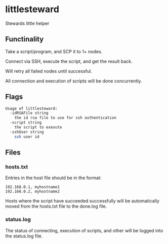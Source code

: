 # littlesteward

Stewards little helper

## Functinality

Take a script/program, and SCP it to 1+ nodes.

Connect via SSH, execute the script, and get the result back.

Will retry all failed nodes until successful.

All connection and execution of scripts will be done concurrently.

## Flags

```bash
Usage of littlesteward:
  -idRSAFile string
    the id rsa file to use for ssh authentication
  -script string
    the script to exexute
  -sshUser string
    ssh user id
```

## Files

### hosts.txt

Entries in the host file should be in the format:

```text
192.168.0.1, myhostname1
192.168.0.2, myhostname2
```

Hosts where the script have succeeded successfully will be automatically moved from the hosts.txt file to the done.log file.

### status.log

The status of connecting, execution of scripts, and other will be logged into the status.log file.
